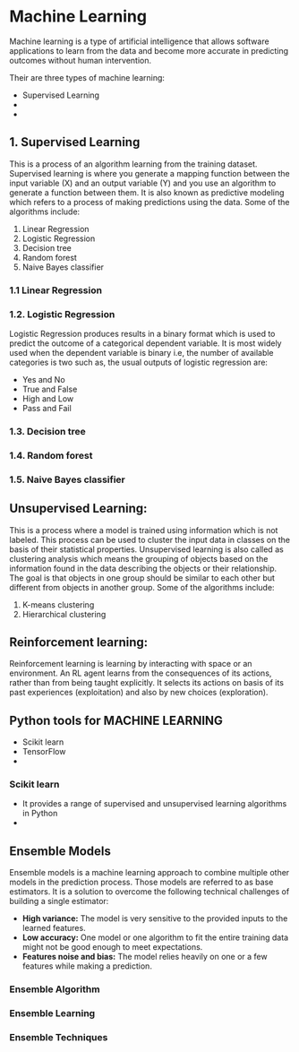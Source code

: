 # Machine Learning 
Machine learning is a type of artificial intelligence that allows software applications to learn from the data and become more accurate in predicting outcomes without human intervention.

Their are three types of machine learning:
- Supervised Learning
-
-


## 1. Supervised Learning
This is a process of an algorithm learning from the training dataset. Supervised learning is where you generate a mapping function between the input variable (X) and an output variable (Y) and you use an algorithm to generate a function between them. 
It is also known as predictive modeling which refers to a process of making predictions using the data. Some of the algorithms include:
1. Linear Regression 
2. Logistic Regression
3. Decision tree
4. Random forest
5. Naive Bayes classifier

### 1.1 Linear Regression 

### 1.2. Logistic Regression 
Logistic Regression produces results in a binary format which is used to predict the outcome of a categorical dependent variable. It is most widely used when the dependent variable is binary i.e, the number of available categories is two such as, the usual outputs of logistic regression are:
- Yes and No
- True and False
- High and Low
- Pass and Fail

### 1.3. Decision tree
### 1.4. Random forest
### 1.5. Naive Bayes classifier


## Unsupervised Learning:
This is a process where a model is trained using information which is not labeled. This process can be used to cluster the input data in classes on the basis of their statistical properties. Unsupervised learning is also called as clustering analysis which means the grouping of objects based on the information found in the data describing the objects or their relationship. The goal is that objects in one group should be similar to each other but different from objects in another group. Some of the algorithms include:
1. K-means clustering
2. Hierarchical clustering 

## Reinforcement learning:
Reinforcement learning is learning by interacting with space or an environment. An RL agent learns from the consequences of its actions, rather than from being taught explicitly. It selects its actions on basis of its past experiences (exploitation) and also by new choices (exploration).



## Python tools for MACHINE LEARNING
- Scikit learn
- TensorFlow
-


### Scikit learn
- It provides a range of supervised and unsupervised learning algorithms in Python
-




## Ensemble Models
Ensemble models is a machine learning approach to combine multiple other models in the prediction process. Those models are referred to as base estimators. It is a solution to overcome the following technical challenges of building a single estimator:
- **High variance:** The model is very sensitive to the provided inputs to the learned features.
- **Low accuracy:** One model or one algorithm to fit the entire training data might not be good enough to meet expectations.
- **Features noise and bias:** The model relies heavily on one or a few features while making a prediction.

### Ensemble Algorithm
### Ensemble Learning
### Ensemble Techniques




